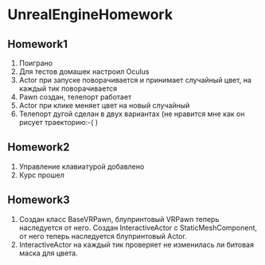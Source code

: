 # UnrealEngineHomework 

## Homework1 
1. Поиграно
2. Для тестов домашек настроил Oculus
3. Actor при запуске поворачивается и принимает случайный цвет, на каждый тик поворачивается
4. Pawn создан, телепорт работает
5. Actor при клике меняет цвет на новый случайный 
6. Телепорт дугой сделан в двух вариантах (не нравится мне как он рисует траекторию:-( )

## Homework2
1. Управление клавиатурой добавлено
2. Курс прошел

## Homework3 
1. Создан класс BaseVRPawn, блупринтовый VRPawn теперь наследуется от него. Создан InteractiveActor с StaticMeshComponent, от него теперь наследуется блупринтовый Actor.
2. InteractiveActor на каждый тик проверяет не изменилась ли битовая маска для цвета. 
